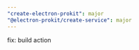 ```yaml
---
"create-electron-prokit": major
"@electron-prokit/create-service": major
---
```


fix: build action
